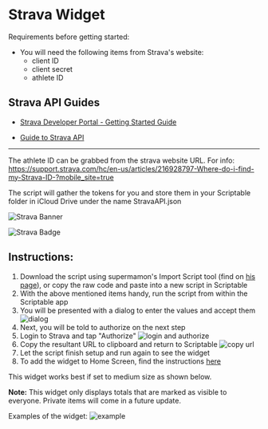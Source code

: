 # Strava Widget
Requirements before getting started:
* You will need the following items from Strava's website:
     * client ID
     * client secret
     * athlete ID 

## Strava API Guides
* [Strava Developer Portal - Getting Started Guide](https://developers.strava.com/docs/getting-started/)

* [Guide to Strava API](https://medium.com/@annthurium/getting-started-with-the-strava-api-a-tutorial-f3909496cd2d)

----- 

The athlete ID can be grabbed from the strava website URL. For info: 
https://support.strava.com/hc/en-us/articles/216928797-Where-do-i-find-my-Strava-ID-?mobile_site=true

The script will gather the tokens for you and store them in your Scriptable folder in iCloud Drive under the name StravaAPI.json

![Strava Banner](https://i.imgur.com/TUKqFW5.jpg)

![Strava Badge](https://i.imgur.com/JDafaoE.png)

## Instructions:

1. Download the script using supermamon's Import Script tool (find on [his page](https://github.com/supermamon/scriptable-scripts)), or copy the raw code and paste into a new script in Scriptable
1. With the above mentioned items handy, run the script from within the Scriptable app
3. You will be presented with a dialog to enter the values and accept them
     ![dialog](https://i.imgur.com/9lqJLhY.jpg)
4. Next, you will be told to authorize on the next step
5. Login to Strava and tap "Authorize"
     ![login and authorize](https://i.imgur.com/kuGBpeB.jpg)
5. Copy the resultant URL to clipboard and return to Scriptable
     ![copy url](https://i.imgur.com/o2N704i.jpg)
6. Let the script finish setup and run again to see the widget
7. To add the widget to Home Screen, find the instructions [here](https://github.com/mvan231/Scriptable#first-time-adding-a-widget)

This widget works best if set to medium size as shown below.

**Note:** This widget only displays totals that are marked as visible to everyone. Private items will come in a future update. 

Examples of the widget:
![example](https://i.imgur.com/iViNi9X.jpg)
